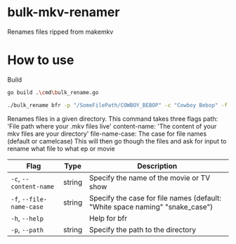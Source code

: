 # bulk-mkv-renamer
Renames files ripped from makemkv

# How to use
Build
```bash
go build .\cmd\bulk_rename.go
```
```bash
./bulk_rename bfr -p "/SomeFilePath/COWBOY_BEBOP" -c "Cowboy Bebop" -f "snake_case"
```
Renames files in a given directory.
This command takes three flags
path: 'File path where your .mkv files live'
content-name: 'The content of your mkv files are your directory'
file-name-case: The case for file names (default or camelcase)
This will then go though the files and ask for input to rename what file to what ep or movie

| Flag                     | Type   | Description                                                                  |
|--------------------------|--------|------------------------------------------------------------------------------|
| `-c`, `--content-name`   | string | Specify the name of the movie or TV show                                     |
| `-f`, `--file-name-case` | string | Specify the case for file names (default: "White space naming" "snake_case") |
| `-h`, `--help`           |        | Help for bfr                                                                 |
| `-p`, `--path`           | string | Specify the path to the directory                                            |
